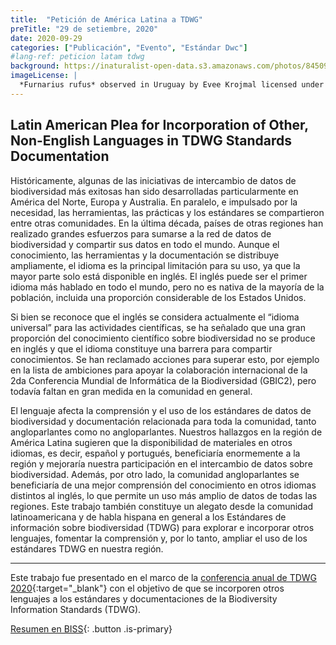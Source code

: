 ```yaml
---
title:  "Petición de América Latina a TDWG"
preTitle: "29 de setiembre, 2020"
date: 2020-09-29
categories: ["Publicación", "Evento", "Estándar Dwc"]
#lang-ref: peticion latam tdwg
background: https://inaturalist-open-data.s3.amazonaws.com/photos/84509593/original.jpeg
imageLicense: |
  *Furnarius rufus* observed in Uruguay by Evee Krojmal licensed under [CC BY](http://creativecommons.org/licenses/by/4.0/) via [iNaturalist](https://www.gbif.org/occurrence/2818615431)
---
```


## Latin American Plea for Incorporation of Other, Non-English Languages in TDWG Standards Documentation

Históricamente, algunas de las iniciativas de intercambio de datos de biodiversidad más exitosas han sido desarrolladas particularmente en América del Norte, Europa y Australia. En paralelo, e impulsado por la necesidad, las herramientas, las prácticas y los estándares se compartieron entre otras comunidades. En la última década, países de otras regiones han realizado grandes esfuerzos para sumarse a la red de datos de biodiversidad y compartir sus datos en todo el mundo. Aunque el conocimiento, las herramientas y la documentación se distribuye ampliamente, el idioma es la principal limitación para su uso, ya que la mayor parte solo está disponible en inglés. El inglés puede ser el primer idioma más hablado en todo el mundo, pero no es nativa de la mayoría de la población, incluida una proporción considerable de los Estados Unidos.

Si bien se reconoce que el inglés se considera actualmente el “idioma universal” para las actividades científicas, se ha señalado que una gran proporción del conocimiento científico sobre biodiversidad no se produce en inglés y que el idioma constituye una barrera para compartir conocimientos. Se han reclamado acciones para superar esto, por ejemplo en la lista de ambiciones para apoyar la colaboración internacional de la 2da Conferencia Mundial de Informática de la Biodiversidad (GBIC2), pero todavía faltan en gran medida en la comunidad en general.

El lenguaje afecta la comprensión y el uso de los estándares de datos de biodiversidad y documentación relacionada para toda la comunidad, tanto angloparlantes como no angloparlantes. Nuestros hallazgos en la región de América Latina sugieren que la disponibilidad de materiales en otros idiomas, es decir, español y portugués, beneficiaría enormemente a la región y mejoraría nuestra participación en el intercambio de datos sobre biodiversidad. Además, por otro lado, la comunidad angloparlantes se beneficiaría de una mejor comprensión del conocimiento en otros idiomas distintos al inglés, lo que permite un uso más amplio de datos de todas las regiones. Este trabajo también constituye un alegato desde la comunidad latinoamericana y de habla hispana en general a los Estándares de información sobre biodiversidad (TDWG) para explorar e incorporar otros lenguajes, fomentar la comprensión y, por lo tanto, ampliar el uso de los estándares TDWG en nuestra región.

***

Este trabajo fue presentado en el marco de la [conferencia anual de TDWG 2020](https://www.tdwg.org/conferences/2020/){:target="_blank"} con el objetivo de que se incorporen otros lenguajes a los estándares y documentaciones de la Biodiversity Information Standards (TDWG).

[Resumen en BISS](https://doi.org/10.3897/biss.4.58973){: .button .is-primary}
